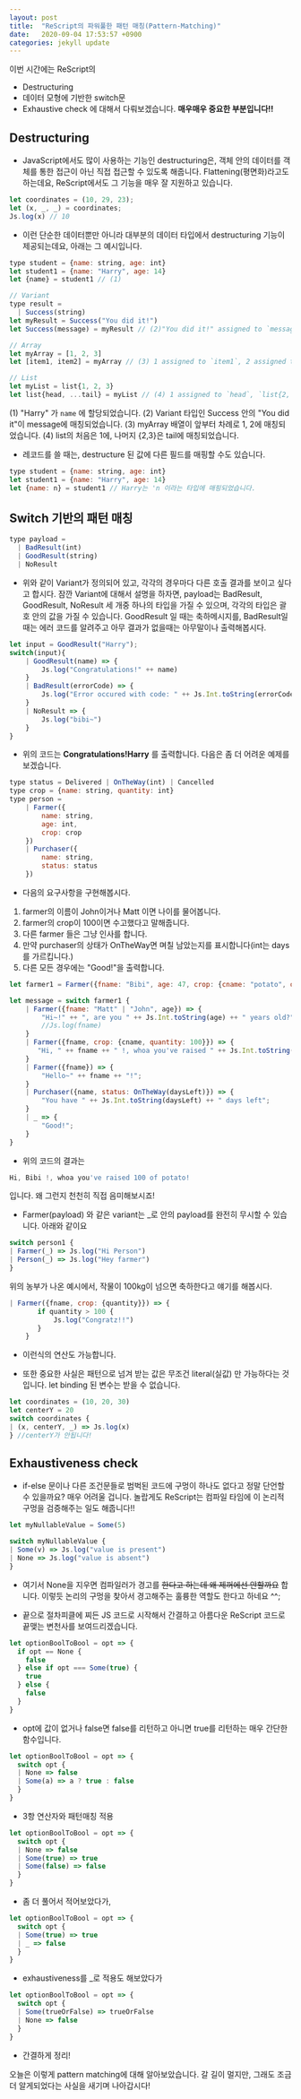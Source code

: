 ```yaml
---
layout: post
title:  "ReScript의 파워풀한 패턴 매칭(Pattern-Matching)"
date:   2020-09-04 17:53:57 +0900
categories: jekyll update
---
```


이번 시간에는 ReScript의
- Destructuring
- 데이터 모형에 기반한 switch문
- Exhaustive check 
에 대해서 다뤄보겠습니다. **매우매우 중요한 부분입니다!!**

## Destructuring
- JavaScript에서도 많이 사용하는 기능인 destructuring은, 객체 안의 데이터를 객체를 통한 접근이 아닌 직접 접근할 수 있도록 해줍니다. Flattening(평면화)라고도 하는데요, ReScript에서도 그 기능을 매우 잘 지원하고 있습니다.

```javascript
let coordinates = (10, 29, 23);
let (x, _, _) = coordinates;
Js.log(x) // 10
```
- 이런 단순한 데이터뿐만 아니라 대부분의 데이터 타입에서 destructuring 기능이 제공되는데요, 아래는 그 예시입니다.
```javascript
type student = {name: string, age: int}
let student1 = {name: "Harry", age: 14}
let {name} = student1 // (1) 

// Variant
type result =
  | Success(string)
let myResult = Success("You did it!")
let Success(message) = myResult // (2)"You did it!" assigned to `message`

// Array
let myArray = [1, 2, 3]
let [item1, item2] = myArray // (3) 1 assigned to `item1`, 2 assigned to `item2`

// List
let myList = list{1, 2, 3}
let list{head, ...tail} = myList // (4) 1 assigned to `head`, `list{2, 3}` assigned to tail
```
(1) "Harry" 가 `name` 에 할당되었습니다.
(2) Variant 타입인 Success 안의 "You did it"이 message에 매칭되었습니다.
(3) myArray 배열이 앞부터 차례로 1, 2에 매칭되었습니다. 
(4) list의 처음은 1에, 나머지 {2,3}은 tail에 매칭되었습니다.

- 레코드를 쓸 때는, destructure 된 값에 다른 필드를 매핑할 수도 있습니다.
```javascript
type student = {name: string, age: int}
let student1 = {name: "Harry", age: 14}
let {name: n} = student1 // Harry는 'n 이라는 타입에 매핑되었습니다.
```

## Switch 기반의 패턴 매칭
```javascript
type payload =
  | BadResult(int)
  | GoodResult(string)
  | NoResult
```
- 위와 같이 Variant가 정의되어 있고, 각각의 경우마다 다른 호출 결과를 보이고 싶다고 합시다. 잠깐 Variant에 대해서 설명을 하자면, payload는 BadResult, GoodResult, NoResult 세 개중 하나의 타입을 가질 수 있으며, 각각의 타입은 괄호 안의 값을 가질 수 있습니다. GoodResult 일 때는 축하메시지를, BadResult일때는 에러 코드를 알려주고 아무 결과가 없을때는 아무말이나 출력해봅시다. 


```javascript
let input = GoodResult("Harry");
switch(input){
    | GoodResult(name) => {
        Js.log("Congratulations!" ++ name)
    }
    | BadResult(errorCode) => {
        Js.log("Error occured with code: " ++ Js.Int.toString(errorCode))
    }
    | NoResult => {
        Js.log("bibi~")
    }
}
```
- 위의 코드는 **Congratulations!Harry** 를 출력합니다. 다음은 좀 더 어려운 예제를 보겠습니다.

```javascript
type status = Delivered | OnTheWay(int) | Cancelled
type crop = {name: string, quantity: int}
type person = 
    | Farmer({
        name: string,
        age: int,
        crop: crop
    })
    | Purchaser({
        name: string,
        status: status
    })
```
- 다음의 요구사항을 구현해봅시다. 
1. farmer의 이름이 John이거나 Matt 이면 나이를 물어봅니다. 
2. farmer의 crop이 100이면 수고했다고 말해줍니다.
3. 다른 farmer 들은 그냥 인사를 합니다.
4. 만약 purchaser의 상태가 OnTheWay면 며칠 남았는지를 표시합니다(int는 days를 가르킵니다.)
5. 다른 모든 경우에는 "Good!"을 출력합니다.

```javascript
let farmer1 = Farmer({fname: "Bibi", age: 47, crop: {cname: "potato", quantity: 100}});

let message = switch farmer1 {
    | Farmer({fname: "Matt" | "John", age}) => {
        "Hi~!" ++ ", are you " ++ Js.Int.toString(age) ++ " years old?";
        //Js.log(fname)
    }
    | Farmer({fname, crop: {cname, quantity: 100}}) => {
       "Hi, " ++ fname ++ " !, whoa you've raised " ++ Js.Int.toString(quantity) ++ " of "++ cname ++ "!"
    }
    | Farmer({fname}) => {
        "Hello~" ++ fname ++ "!";
    }
    | Purchaser({name, status: OnTheWay(daysLeft)}) => {
        "You have " ++ Js.Int.toString(daysLeft) ++ " days left";
    }
    | _ => {
        "Good!";
    }
}
```

- 위의 코드의 결과는 
```javascript
Hi, Bibi !, whoa you've raised 100 of potato!
```
입니다. 왜 그런지 천천히 직접 음미해보시죠!

- Farmer(payload) 와 같은 variant는 _로 안의 payload를 완전히 무시할 수 있습니다. 아래와 같이요
```javascript
switch person1 {
| Farmer(_) => Js.log("Hi Person")
| Person(_) => Js.log("Hey farmer")
}
```

위의 농부가 나온 예시에서, 작물이 100kg이 넘으면 축하한다고 얘기를 해봅시다.

```javascript
| Farmer({fname, crop: {quantity}}) => {
       if quantity > 100 {
           Js.log("Congratz!!")
       }
    }
```
- 이런식의 연산도 가능합니다.

- 또한 중요한 사실은 패턴으로 넘겨 받는 값은 무조건 literal(실값) 만 가능하다는 것입니다. let binding 된 변수는 받을 수 없습니다.
```javascript
let coordinates = (10, 20, 30)
let centerY = 20
switch coordinates {
| (x, centerY, _) => Js.log(x)
} //centerY가 안됩니다!
```

## Exhaustiveness check
- if-else 문이나 다른 조건문들로 범벅된 코드에 구멍이 하나도 없다고 정말 단언할 수 있을까요? 매우 어려울 겁니다. 놀랍게도 ReScript는 컴파일 타임에 이 논리적 구멍을 검증해주는 일도 해줍니다!!

```javascript
let myNullableValue = Some(5)

switch myNullableValue {
| Some(v) => Js.log("value is present")
| None => Js.log("value is absent")
}
```
- 여기서 None을 지우면 컴파일러가 경고를 ~~한다고 하는데 왜 제꺼에선 안할까요~~ 합니다. 이렇듯 논리의 구멍을 찾아서 경고해주는 훌륭한 역할도 한다고 하네요 ^^;

- 끝으로 절차피클에 찌든 JS 코드로 시작해서 간결하고 아름다운 ReScript 코드로 끝맺는 변천사를 보여드리겠습니다. 

```javascript
let optionBoolToBool = opt => {
  if opt == None {
    false
  } else if opt === Some(true) {
    true
  } else {
    false
  }
}
```
- opt에 값이 없거나 false면 false를 리턴하고 아니면 true를 리턴하는 매우 간단한 함수입니다.

```javascript
let optionBoolToBool = opt => {
  switch opt {
  | None => false
  | Some(a) => a ? true : false
  }
}
```
- 3항 연산자와 패턴매칭 적용

```javascript
let optionBoolToBool = opt => {
  switch opt {
  | None => false
  | Some(true) => true
  | Some(false) => false
  }
}
```
- 좀 더 풀어서 적어보았다가,

```javascript
let optionBoolToBool = opt => {
  switch opt {
  | Some(true) => true
  | _ => false
  }
}
```
- exhaustiveness를 _로 적용도 해보았다가

```javascript
let optionBoolToBool = opt => {
  switch opt {
  | Some(trueOrFalse) => trueOrFalse
  | None => false
  }
}
```
- 간결하게 정리!

오늘은 이렇게 pattern matching에 대해 알아보았습니다. 갈 길이 멀지만, 그래도 조금 더 알게되었다는 사실을 새기며 나아갑시다!